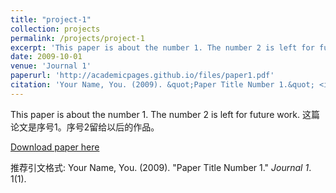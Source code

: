```yaml
---
title: "project-1"
collection: projects
permalink: /projects/project-1
excerpt: 'This paper is about the number 1. The number 2 is left for future work.'
date: 2009-10-01
venue: 'Journal 1'
paperurl: 'http://academicpages.github.io/files/paper1.pdf'
citation: 'Your Name, You. (2009). &quot;Paper Title Number 1.&quot; <i>Journal 1</i>. 1(1).'
---
```

This paper is about the number 1. The number 2 is left for future work.
这篇论文是序号1。序号2留给以后的作品。

[Download paper here](http://academicpages.github.io/files/paper1.pdf)

推荐引文格式: Your Name, You. (2009). "Paper Title Number 1." <i>Journal 1</i>. 1(1).
